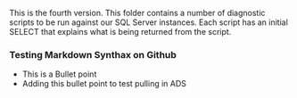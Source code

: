 This is the fourth version.
This folder contains a number of diagnostic scripts to be run against our SQL Server instances. Each script has an initial SELECT that explains what is being returned from the script.
### Testing Markdown Synthax on Github
- This is a Bullet point
- Adding this bullet point to test pulling in ADS
